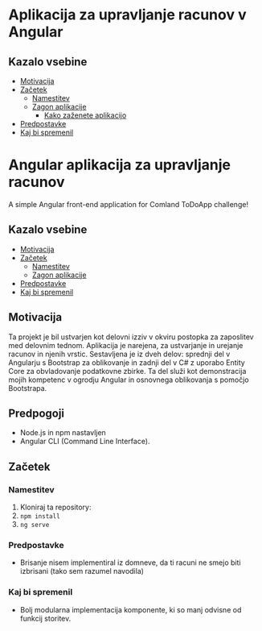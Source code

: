 # Aplikacija za upravljanje racunov v Angular


## Kazalo vsebine
- [Motivacija](#motivacija)
- [Začetek](#začetek)
  - [Namestitev](#namestitev)
  - [Zagon aplikacije](#zagon-aplikacije)
    - [Kako zaženete aplikacijo](#kako-zazenete-aplikacijo)
- [Predpostavke](#predpostavke)
- [Kaj bi spremenil](#kaj-bi-spremenil)

# Angular aplikacija za upravljanje racunov

A simple Angular front-end application for Comland ToDoApp challenge!

## Kazalo vsebine
- [Motivacija](#motivacija)
- [Začetek](#začetek)
  - [Namestitev](#namestitev)
  - [Zagon aplikacije](#zagon-aplikacije)
- [Predpostavke](#predpostavke)
- [Kaj bi spremenil](#kaj-bi-spremenil)


## Motivacija 

Ta projekt je bil ustvarjen kot delovni izziv v okviru postopka za zaposlitev med delovnim tednom. Aplikacija je narejena, za ustvarjanje in urejanje racunov in njenih vrstic. Sestavljena je iz dveh delov: sprednji del v Angularju s Bootstrap za oblikovanje in zadnji del v C# z uporabo Entity Core za obvladovanje podatkovne zbirke. Ta del služi kot demonstracija mojih kompetenc v ogrodju Angular in osnovnega oblikovanja s pomočjo Bootstrapa.

## Predpogoji

- Node.js in npm nastavljen 
- Angular CLI (Command Line Interface).

## Začetek

### Namestitev

1. Kloniraj ta repository:
2. `npm install`
3. `ng serve`

### Predpostavke
- Brisanje nisem implementiral iz domneve, da ti racuni ne smejo biti izbrisani (tako sem razumel navodila)

### Kaj bi spremenil
- Bolj modularna implementacija komponente, ki so manj odvisne od funkcij storitev.
